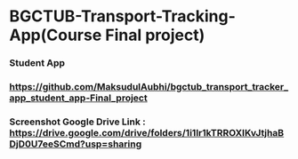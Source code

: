 # BGCTUB-Transport-Tracking-App(Course Final project)
### Student App
### https://github.com/MaksudulAubhi/bgctub_transport_tracker_app_student_app-Final_project
### Screenshot Google Drive Link : https://drive.google.com/drive/folders/1i1lr1kTRROXIKvJtjhaBDjD0U7eeSCmd?usp=sharing
